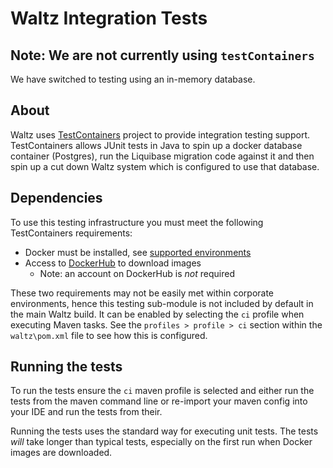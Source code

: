 # Waltz Integration Tests

## Note: We are not currently using `testContainers`
We have switched to testing using an in-memory database.

## About

Waltz uses [TestContainers](https://github.com/testcontainers/testcontainers-java)
project to provide integration testing support.  TestContainers allows JUnit tests
in Java to spin up a docker database container (Postgres), run the Liquibase migration
code against it and then spin up a cut down Waltz system which is configured to 
use that database.


## Dependencies

To use this testing infrastructure you must meet the following TestContainers 
requirements:

- Docker must be installed, see [supported environments](https://www.testcontainers.org/supported_docker_environment/)
- Access to [DockerHub](https://hub.docker.com/) to download images
  - Note: an account on DockerHub is _not_ required
  
These two requirements may not be easily met within corporate environments, hence this
 testing sub-module is not included by default in the main Waltz build.  It can be 
 enabled by selecting the `ci` profile when executing Maven tasks.  See the 
 `profiles > profile > ci` section within the `waltz\pom.xml` file to see how this is
 configured.
 
 
 ## Running the tests
 
 To run the tests ensure the `ci` maven profile is selected and either run
 the tests from the maven command line or re-import your maven config into your 
 IDE and run the tests from their.
 
 Running the tests uses the standard way for executing unit tests.  The tests _will_
 take longer than typical tests, especially on the first run when Docker images
 are downloaded.
 
  